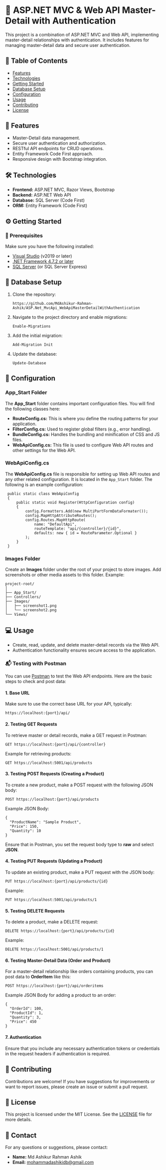 <h1>🔑 ASP.NET MVC & Web API Master-Detail with Authentication</h1>

<p>This project is a combination of ASP.NET MVC and Web API, implementing master-detail relationships with authentication. It includes features for managing master-detail data and secure user authentication.</p>

<h2>📑 Table of Contents</h2>
<ul>
  <li><a href="#features">Features</a></li>
  <li><a href="#technologies">Technologies</a></li>
  <li><a href="#getting-started">Getting Started</a></li>
  <li><a href="#database-setup">Database Setup</a></li>
  <li><a href="#configuration">Configuration</a></li> <!-- Added Configuration section -->
  <li><a href="#usage">Usage</a></li>
  <li><a href="#contributing">Contributing</a></li>
  <li><a href="#license">License</a></li>
</ul>

<h2 id="features">🚀 Features</h2>
<ul>
  <li>Master-Detail data management.</li>
  <li>Secure user authentication and authorization.</li>
  <li>RESTful API endpoints for CRUD operations.</li>
  <li>Entity Framework Code First approach.</li>
  <li>Responsive design with Bootstrap integration.</li>
</ul>

<h2 id="technologies">🛠️ Technologies</h2>
<ul>
  <li><strong>Frontend:</strong> ASP.NET MVC, Razor Views, Bootstrap</li>
  <li><strong>Backend:</strong> ASP.NET Web API</li>
  <li><strong>Database:</strong> SQL Server (Code First)</li>
  <li><strong>ORM:</strong> Entity Framework (Code First)</li>
</ul>

<h2 id="getting-started">⚙️ Getting Started</h2>

<h3>🔧 Prerequisites</h3>
<p>Make sure you have the following installed:</p>
<ul>
  <li><a href="https://visualstudio.microsoft.com/" target="_blank">Visual Studio</a> (v2019 or later)</li>
  <li><a href="https://dotnet.microsoft.com/download" target="_blank">.NET Framework 4.7.2 or later</a></li>
  <li><a href="https://www.microsoft.com/en-us/sql-server/sql-server-downloads" target="_blank">SQL Server</a> (or SQL Server Express)</li>
</ul>

<h2 id="database-setup">📂 Database Setup</h2>
<ol>
  <li>Clone the repository:</li>
  <pre><code>https://github.com/MdAshikur-Rahman-Ashik/ASP.Net_MvcApi_WebApiMasterDetailWithAuthentication</code></pre>
  
  <li>Navigate to the project directory and enable migrations:</li>
  <pre><code>Enable-Migrations</code></pre>

  <li>Add the initial migration:</li>
  <pre><code>Add-Migration Init</code></pre>

  <li>Update the database:</li>
  <pre><code>Update-Database</code></pre>
</ol>

<h2 id="configuration">🔧 Configuration</h2>
<h3>App_Start Folder</h3>
<p>
  The <strong>App_Start</strong> folder contains important configuration files. You will find the following classes here:
</p>
<ul>
  <li><strong>RouteConfig.cs:</strong> This is where you define the routing patterns for your application.</li>
  <li><strong>FilterConfig.cs:</strong> Used to register global filters (e.g., error handling).</li>
  <li><strong>BundleConfig.cs:</strong> Handles the bundling and minification of CSS and JS files.</li>
  <li><strong>WebApiConfig.cs:</strong> This file is used to configure Web API routes and other settings for the Web API.</li>
</ul>

<h3>WebApiConfig.cs</h3>
<p>The <strong>WebApiConfig.cs</strong> file is responsible for setting up Web API routes and any other related configuration. It is located in the <code>App_Start</code> folder. The following is an example configuration:</p>
<pre><code> public static class WebApiConfig
 {
     public static void Register(HttpConfiguration config)
     {
         config.Formatters.Add(new MultiPartFormDataFormater());
         config.MapHttpAttributeRoutes();
         config.Routes.MapHttpRoute(
             name: "DefaultApi",
             routeTemplate: "api/{controller}/{id}",
             defaults: new { id = RouteParameter.Optional }
         );
     }
 }
</code></pre>


<h3>Images Folder</h3>
<p>Create an <strong>Images</strong> folder under the root of your project to store images. Add screenshots or other media assets to this folder. Example:</p>
<pre><code>project-root/
│
├── App_Start/
├── Controllers/
├── Images/   <!-- Create this folder -->
│   ├── screenshot1.png
│   └── screenshot2.png
└── Views/
</code></pre>

<h2 id="usage">💻 Usage</h2>
<ul>
  <li>Create, read, update, and delete master-detail records via the Web API.</li>
  <li>Authentication functionality ensures secure access to the application.</li>
</ul>

<h3>📬 Testing with Postman</h3>
<p>You can use <a href="https://www.postman.com/" target="_blank">Postman</a> to test the Web API endpoints. Here are the basic steps to check and post data:</p>

<h4>1. Base URL</h4>
<p>Make sure to use the correct base URL for your API, typically:</p>
<pre><code>https://localhost:{port}/api/</code></pre>

<h4>2. Testing GET Requests</h4>
<p>To retrieve master or detail records, make a GET request in Postman:</p>
<pre><code>GET https://localhost:{port}/api/{controller}</code></pre>
<p>Example for retrieving products:</p>
<pre><code>GET https://localhost:5001/api/products</code></pre>

<h4>3. Testing POST Requests (Creating a Product)</h4>
<p>To create a new product, make a POST request with the following JSON body:</p>
<pre><code>POST https://localhost:{port}/api/products</code></pre>
<p>Example JSON Body:</p>
<pre><code>{
  "ProductName": "Sample Product",
  "Price": 150,
  "Quantity": 10
}
</code></pre>
<p>Ensure that in Postman, you set the request body type to <strong>raw</strong> and select <strong>JSON</strong>.</p>

<h4>4. Testing PUT Requests (Updating a Product)</h4>
<p>To update an existing product, make a PUT request with the JSON body:</p>
<pre><code>PUT https://localhost:{port}/api/products/{id}</code></pre>
<p>Example:</p>
<pre><code>PUT https://localhost:5001/api/products/1</code></pre>

<h4>5. Testing DELETE Requests</h4>
<p>To delete a product, make a DELETE request:</p>
<pre><code>DELETE https://localhost:{port}/api/products/{id}</code></pre>
<p>Example:</p>
<pre><code>DELETE https://localhost:5001/api/products/1</code></pre>

<h4>6. Testing Master-Detail Data (Order and Product)</h4>
<p>For a master-detail relationship like orders containing products, you can post data to <strong>OrderItem</strong> like this:</p>
<pre><code>POST https://localhost:{port}/api/orderitems</code></pre>
<p>Example JSON Body for adding a product to an order:</p>
<pre><code>{
  "OrderId": 100,
  "ProductId": 1,
  "Quantity": 3,
  "Price": 450
}
</code></pre>

<h4>7. Authentication</h4>
<p>Ensure that you include any necessary authentication tokens or credentials in the request headers if authentication is required.</p>





<h2 id="contributing">🤝 Contributing</h2>
<p>Contributions are welcome! If you have suggestions for improvements or want to report issues, please create an issue or submit a pull request.</p>

<h2 id="license">📝 License</h2>
<p>This project is licensed under the MIT License. See the <a href="LICENSE" target="_blank">LICENSE</a> file for more details.</p>

<h2>📧 Contact</h2>
<p>For any questions or suggestions, please contact:</p>
<ul>
  <li><strong>Name:</strong> Md Ashikur Rahman Ashik</li>
  <li><strong>Email:</strong> <a href="mailto:mohammadashikidb@gmail.com">mohammadashikidb@gmail.com</a></li>
</ul>
